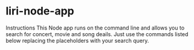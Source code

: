 # liri-node-app

Instructions
This Node app runs on the command line and allows you to search for concert, movie and song deails. Just use the commands listed below replacing the placeholders with your search query.